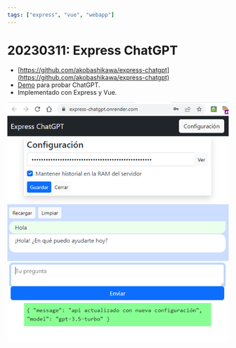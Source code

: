 ```yaml
---
tags: ["express", "vue", "webapp"]
---
```


# 20230311: Express ChatGPT

<TagLinks />

- [https://github.com/akobashikawa/express-chatgpt](https://github.com/akobashikawa/express-chatgpt)
- [Demo](https://express-chatgpt.onrender.com/) para probar ChatGPT.
- Implementado con Express y Vue.

![](20230311-express-chatgpt.png)